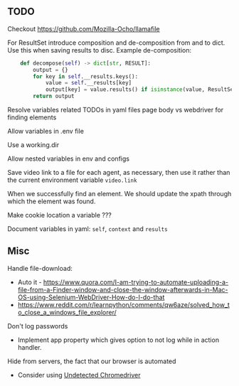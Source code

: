 ## TODO

Checkout https://github.com/Mozilla-Ocho/llamafile

For ResultSet introduce composition and de-composition
from and to dict. Use this when saving results to disc.
Example de-composition:

```python
    def decompose(self) -> dict[str, RESULT]:
        output = {}
        for key in self.__results.keys():
            value = self.__results[key]
            output[key] = value.results() if isinstance(value, ResultSet) else value
        return output
```

Resolve variables related TODOs in yaml files 
page body vs webdriver for finding elements

Allow variables in .env file

Use a working.dir

Allow nested variables in env and configs

Save video link to a file for each agent, as necessary, 
then use it rather than the current environment variable 
`video.link`

When we successfully find an element. We should update 
the xpath through which the element was found.

Make cookie location a variable ???

Document variables in yaml: `self`, `context` and `results`

## Misc

Handle file-download:
  - Auto it - https://www.quora.com/I-am-trying-to-automate-uploading-a-file-from-a-Finder-window-and-close-the-window-afterwards-in-Mac-OS-using-Selenium-WebDriver-How-do-I-do-that
  - https://www.reddit.com/r/learnpython/comments/qw6aze/solved_how_to_close_a_windows_file_explorer/

Don't log passwords
  - Implement app property which gives option to not log while in action handler.

Hide from servers, the fact that our browser is automated
   - Consider using [Undetected Chromedriver](https://github.com/ultrafunkamsterdam/undetected-chromedriver)